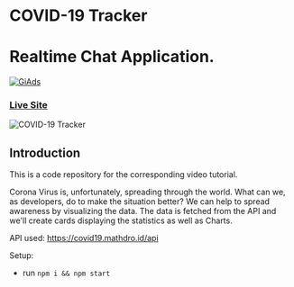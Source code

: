 # COVID-19 Tracker

# Realtime Chat Application.

<a href="https://tracking.gitads.io/?repo=project_corona_tracker">
 <img src="https://images.gitads.io/project_corona_tracker" alt="GiAds"/> 
</a>

### [Live Site](https://corona-track-godwill.netlify.app)

![COVID-19 Tracker](https://i.ibb.co/X87BqVY/Screenshot-2020-04-13-at-10-14-58.png)

## Introduction
This is a code repository for the corresponding video tutorial. 

Corona Virus is, unfortunately, spreading through the world. What can we, as developers, do to make the situation better? We can help to spread awareness by visualizing the data. The data is fetched from the API and we'll create cards displaying the statistics as well as Charts.

API used: https://covid19.mathdro.id/api

Setup:
- run ```npm i && npm start```
